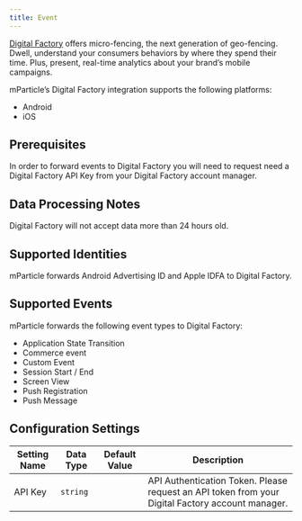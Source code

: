```yaml
---
title: Event
---
```


[Digital Factory](http://www.dgtl-factory.com/) offers micro-fencing, the next generation of geo-fencing. Dwell, understand your consumers behaviors by where they spend their time. Plus, present, real-time analytics about your brand’s mobile campaigns.

mParticle’s Digital Factory integration supports the following platforms:

* Android
* iOS

## Prerequisites

In order to forward events to Digital Factory you will need to request need a Digital Factory API Key from your Digital Factory account manager.

## Data Processing Notes

Digital Factory will not accept data more than 24 hours old.

## Supported Identities

mParticle forwards Android Advertising ID and Apple IDFA to Digital Factory.

## Supported Events

mParticle forwards the following event types to Digital Factory:

* Application State Transition
* Commerce event
* Custom Event
* Session Start / End
* Screen View
* Push Registration
* Push Message

## Configuration Settings

Setting Name | Data Type | Default Value | Description 
|---|---|---|---
API Key| `string` | | API Authentication Token. Please request an API token from your Digital Factory account manager.

